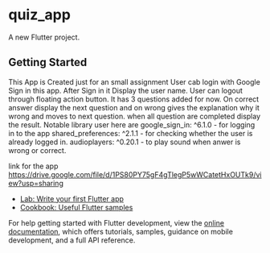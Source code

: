 # quiz_app

A new Flutter project.

## Getting Started
This App is Created just for an small assignment
User cab login with Google Sign in this app.
After Sign in it Display the user name.
User can logout through floating action button.
It has 3 questions added for now.
On correct answer display the next question and on wrong gives the explanation why it wrong and moves to next question.
when all question are completed display the result.
Notable library user here are
  google_sign_in: ^6.1.0 - for logging in to the app
  shared_preferences: ^2.1.1 - for checking whether the user is already logged in.
  audioplayers: ^0.20.1 - to play sound when anwer is wrong or correct.

link for the app https://drive.google.com/file/d/1PS80PY75gF4gTlegP5wWCatetHxOUTk9/view?usp=sharing
- [Lab: Write your first Flutter app](https://docs.flutter.dev/get-started/codelab)
- [Cookbook: Useful Flutter samples](https://docs.flutter.dev/cookbook)

For help getting started with Flutter development, view the
[online documentation](https://docs.flutter.dev/), which offers tutorials,
samples, guidance on mobile development, and a full API reference.
